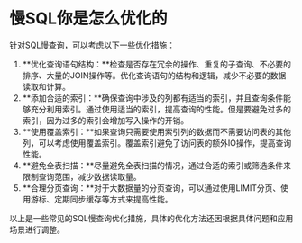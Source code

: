# 慢SQL你是怎么优化的

针对SQL慢查询，可以考虑以下一些优化措施：

1. **优化查询语句结构：**检查是否存在冗余的操作、重复的子查询、不必要的排序、大量的JOIN操作等。优化查询语句的结构和逻辑，减少不必要的数据读取和计算。
2. **添加合适的索引：**确保查询中涉及的列都有适当的索引，并且查询条件能够充分利用索引。通过使用适当的索引，提高查询的性能。但是要避免过多的索引，因为过多的索引会增加写入操作的开销。
3. **使用覆盖索引：**如果查询只需要使用索引列的数据而不需要访问表的其他列，可以考虑使用覆盖索引。覆盖索引避免了访问表的额外IO操作，提高查询性能。
4. **避免全表扫描：**尽量避免全表扫描的情况，通过合适的索引或筛选条件来限制查询范围，减少数据读取量。
5. **合理分页查询：**对于大数据量的分页查询，可以通过使用LIMIT分页、使用游标、定期同步缓存等方式来提高性能。

以上是一些常见的SQL慢查询优化措施，具体的优化方法还因根据具体问题和应用场景进行调整。

